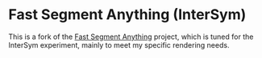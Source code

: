 # Fast Segment Anything (InterSym)

This is a fork of the [Fast Segment Anything](https://github.com/CASIA-IVA-Lab/FastSAM) project, which is tuned for the InterSym experiment, mainly to meet my specific rendering needs.
